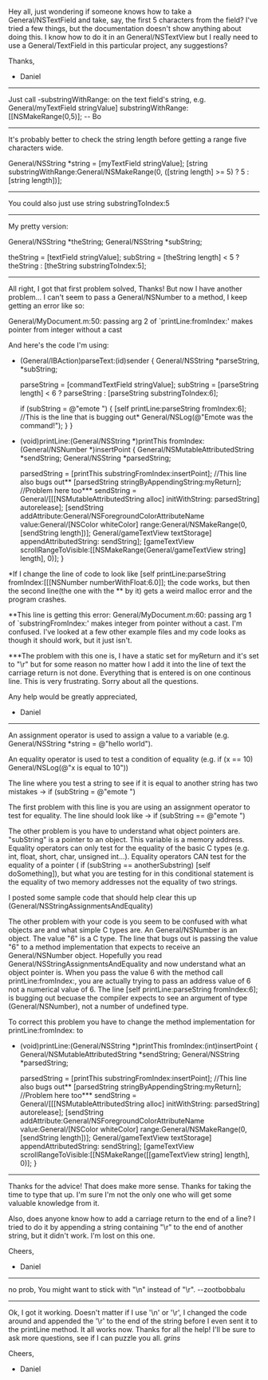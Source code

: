 

Hey all, just wondering if someone knows how to take a General/NSTextField and take, say, the first 5 characters from the field?  I've tried a few things, but the documentation doesn't show anything about doing this.  I know how to do it in an General/NSTextView but I really need to use a General/TextField in this particular project, any suggestions?

Thanks,
 - Daniel

----

Just call -substringWithRange: on the text field's string, e.g.     General/myTextField stringValue] substringWithRange:[[NSMakeRange(0,5)]; -- Bo

----

It's probably better to check the string length before getting a range five characters wide.

    
General/NSString *string = [myTextField stringValue];
[string substringWithRange:General/NSMakeRange(0, ([string length] >= 5) ? 5 : [string length])];


----

You could also just use     string substringToIndex:5

----

My pretty version:

    
General/NSString *theString;
General/NSString *subString;

theString = [textField stringValue];
subString = [theString length] < 5 ? theString : [theString substringToIndex:5];


----

All right, I got that first problem solved, Thanks!  But now I have another problem...  I can't seem to pass a General/NSNumber to a method, I keep getting an error like so:

    
General/MyDocument.m:50: passing arg 2 of `printLine:fromIndex:' makes pointer from integer without a cast


And here's the code I'm using:

    
- (General/IBAction)parseText:(id)sender {
    General/NSString *parseString, *subString;

    parseString = [commandTextField stringValue];
    subString = [parseString length] < 6 ? parseString : [parseString substringToIndex:6];

    if (subString = @"emote ") {
        [self printLine:parseString fromIndex:6];  //This is the line that is bugging out*
        General/NSLog(@"Emote was the command!");
    }
}

- (void)printLine:(General/NSString *)printThis fromIndex:(General/NSNumber *)insertPoint {
    General/NSMutableAttributedString *sendString;
    General/NSString *parsedString;
    
    parsedString = [printThis substringFromIndex:insertPoint];  //This line also bugs out**
    [parsedString stringByAppendingString:myReturn];               //Problem here too***
    sendString = General/[[[NSMutableAttributedString alloc] initWithString: parsedString] autorelease];
    [sendString
        addAttribute:General/NSForegroundColorAttributeName
               value:General/[NSColor whiteColor]
               range:General/NSMakeRange(0, [sendString length])];
    General/gameTextView textStorage] appendAttributedString: sendString];
    [gameTextView scrollRangeToVisible:[[NSMakeRange(General/gameTextView string] length], 0)];
}


*If I change the line of code to look like [self printLine:parseString fromIndex:[[[NSNumber numberWithFloat:6.0]]; the code works, but then the second line(the one with the ** by it) gets a weird malloc error and the program crashes.

**This line is getting this error:  General/MyDocument.m:60: passing arg 1 of `substringFromIndex:' makes integer from pointer without a cast.   I'm confused.  I've looked at a few other example files and my code looks as though it should work, but it just isn't.

***The problem with this one is, I have a static set for myReturn and it's set to "\r" but for some reason no matter how I add it into the line of text the carriage return is not done.  Everything that is entered is on one continous line.  This is very frustrating.  Sorry about all the questions.

Any help would be greatly appreciated,
 - Daniel

----

An assignment operator is used to assign a  value to a variable (e.g.     General/NSString *string = @"hello world").

An equality operator is used to test a condition of equality (e.g.     if (x == 10) General/NSLog(@"x is equal to 10"))

The line where you test a string to see if it is equal to another string has two mistakes ->     if (subString = @"emote ")

The first problem with this line is you are using an assignment operator to test for equality. The line should look like ->      if (subString == @"emote ")

The other problem is you have to understand what object pointers are. "subString" is a pointer to an object. This variable is a memory address. Equality operators can only test for the equality of the basic C types (e.g.     int, float,  short, char, unsigned int...). Equality operators CAN test for the equality of a pointer (    if (subString == anotherSubstring) [self doSomething]), but what you are testing for in this conditional statement is the equality of two memory addresses not the equality of two strings. 

I posted some sample code that should help clear this up (General/NSStringAssignmentsAndEquality)

The other problem with your code is you seem to be confused with what objects are and what simple C types are. An General/NSNumber is an object. The value "6" is a C type. The line that bugs out is passing the value "6" to a method implementation that expects to receive an General/NSNumber object. Hopefully you read General/NSStringAssignmentsAndEquality and now understand what an object pointer is. When you pass the value 6 with the method call     printLine:fromIndex:, you are actually trying to pass an address value of 6 not a numerical value of 6. The line     [self printLine:parseString fromIndex:6]; is bugging out becuase the compiler expects to see an argument of type (General/NSNumber), not a number of undefined type. 

To correct this problem you have to change the method implementation for     printLine:fromIndex: to

    
- (void)printLine:(General/NSString *)printThis fromIndex:(int)insertPoint {
    General/NSMutableAttributedString *sendString;
    General/NSString *parsedString;
    
    parsedString = [printThis substringFromIndex:insertPoint];  //This line also bugs out**
    [parsedString stringByAppendingString:myReturn];               //Problem here too***
    sendString = General/[[[NSMutableAttributedString alloc] initWithString: parsedString] autorelease];
    [sendString
        addAttribute:General/NSForegroundColorAttributeName
               value:General/[NSColor whiteColor]
               range:General/NSMakeRange(0, [sendString length])];
    General/gameTextView textStorage] appendAttributedString: sendString];
    [gameTextView scrollRangeToVisible:[[NSMakeRange([[gameTextView string] length], 0)];
}


----

Thanks for the advice!  That does make more sense.  Thanks for taking the time to type that up.  I'm sure I'm not the only one who will get some valuable knowledge from it.

Also, does anyone know how to add a carriage return to the end of a line?  I tried to do it by appending a string containing "\r" to the end of another string, but it didn't work.  I'm lost on this one.

Cheers,
 - Daniel

----

no prob, You might want to stick with "\n" instead of "\r". --zootbobbalu

----

Ok, I got it working.  Doesn't matter if I use '\n' or '\r', I changed the code around and appended the '\r' to the end of the string before I even sent it to the printLine method.  It all works now.  Thanks for all the help!  I'll be sure to ask more questions, see if I can puzzle you all.  *grins*

Cheers,
 - Daniel